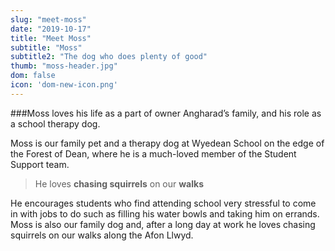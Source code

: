 ```yaml
---
slug: "meet-moss"
date: "2019-10-17"
title: "Meet Moss"
subtitle: "Moss"
subtitle2: "The dog who does plenty of good"
thumb: "moss-header.jpg"
dom: false
icon: 'dom-new-icon.png'
---
```


###Moss loves his life as a part of owner Angharad’s family, and his role as a school therapy dog. 

Moss is our family pet and a therapy dog at Wyedean School on the edge of the Forest of Dean, where he is a much-loved member of the Student Support team. 

> He loves **chasing squirrels** on our **walks**

He encourages students who find attending school very stressful to come in with jobs to do such as filling his water bowls and taking him on errands. Moss is also our family dog and, after a long day at work he loves chasing squirrels on our walks along the Afon Llwyd.
